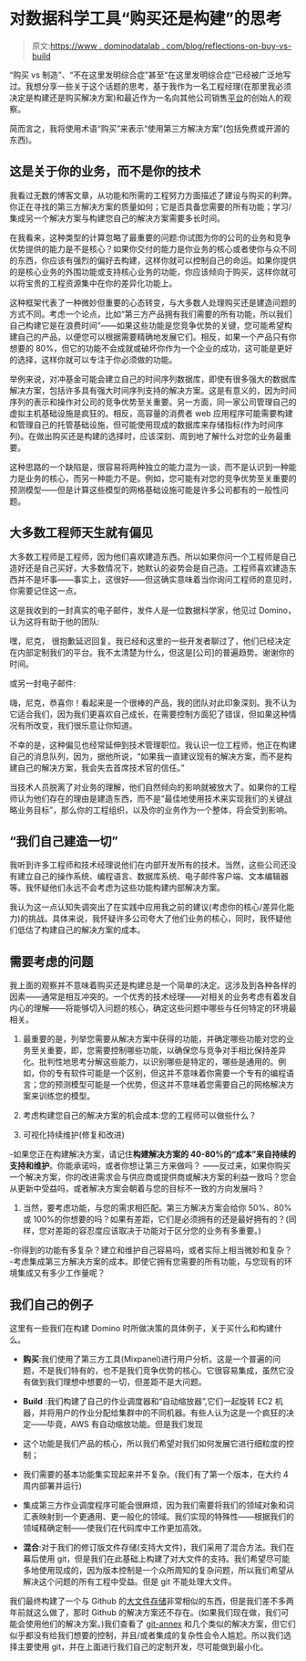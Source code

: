 # 对数据科学工具“购买还是构建”的思考

> 原文:[https://www . dominodatalab . com/blog/reflections-on-buy-vs-build](https://www.dominodatalab.com/blog/reflections-on-buy-vs-build)

“购买 vs 制造”、“不在这里发明综合症”甚至“在这里发明综合症”已经被广泛地写过。我想分享一些关于这个话题的思考，基于我作为一名工程经理(在那里我必须决定是构建还是购买解决方案)和最近作为一名向其他公司销售[平台](https://www.dominodatalab.com?utm_source=blog&utm_medium=post&utm_campaign=reflections-on-buy-vs-build)的创始人的观察。

简而言之，我将使用术语“购买”来表示“使用第三方解决方案”(包括免费或开源的东西)。

## 这是关于你的业务，而不是你的技术

我看过无数的博客文章，从功能和所需的工程努力方面描述了建设与购买的利弊。你正在寻找的第三方解决方案的质量如何；它是否具备您需要的所有功能；学习/集成另一个解决方案与构建您自己的解决方案需要多长时间。

在我看来，这种类型的计算忽略了最重要的问题:你试图为你的公司的业务和竞争优势提供的能力是不是核心？如果你交付的能力是你业务的核心或者使你与众不同的东西，你应该有强烈的偏好去构建，这样你就可以控制自己的命运。如果你提供的是核心业务的外围功能或支持核心业务的功能，你应该倾向于购买，这样你就可以将宝贵的工程资源集中在你的差异化功能上。

这种框架代表了一种微妙但重要的心态转变，与大多数人处理购买还是建造问题的方式不同。考虑一个论点，比如“第三方产品拥有我们需要的所有功能，所以我们自己构建它是在浪费时间”——如果这些功能是您竞争优势的关键，您可能希望构建自己的产品，以便您可以根据需要精确地发展它们。相反，如果一个产品只有你想要的 80%，但它的功能不会成就或破坏你作为一个企业的成功，这可能是更好的选择，这样你就可以专注于你必须做的功能。

举例来说，对冲基金可能会建立自己的时间序列数据库，即使有很多强大的数据库解决方案，包括许多具有强大时间序列支持的解决方案。这是有意义的，因为时间序列的表示和操作对公司的竞争优势至关重要。另一方面，同一家公司管理自己的虚拟主机基础设施是疯狂的。相反，高容量的消费者 web 应用程序可能需要构建和管理自己的托管基础设施，但可能使用现成的数据库来存储指标(作为时间序列)。在做出购买还是构建的选择时，应该深刻、周到地了解什么对您的业务最重要。

这种思路的一个缺陷是，很容易将两种独立的能力混为一谈，而不是认识到一种能力是业务的核心，而另一种能力不是。例如，您可能有对您的竞争优势至关重要的预测模型——但是计算这些模型的网格基础设施可能是许多公司都有的一般性问题。

## 大多数工程师天生就有偏见

大多数工程师是工程师，因为他们喜欢建造东西。所以如果你问一个工程师是自己造好还是自己买好，大多数情况下，她默认的姿势会是自己造。工程师喜欢建造东西并不是坏事——事实上，这很好——但这确实意味着当你询问工程师的意见时，你需要记住这一点。

这是我收到的一封真实的电子邮件，发件人是一位数据科学家，他见过 Domino，认为这将有助于他的团队:

嘿，尼克，
很抱歉延迟回复。我已经和这里的一些开发者聊过了，他们已经决定在内部定制我们的平台。我不太清楚为什么，但这是[公司]的普遍趋势。谢谢你的时间。

或另一封电子邮件:

嗨，尼克，恭喜你！看起来是一个很棒的产品，我的团队对此印象深刻。我不认为它适合我们，因为我们更喜欢自己成长，在需要控制方面犯了错误，但如果这种情况有所改变，我们很乐意让你知道。

不幸的是，这种偏见也经常延伸到技术管理职位。我认识一位工程师，他正在构建自己的消息队列，因为，据他所说，“如果我一直建议现有的解决方案，而不是构建自己的解决方案，我会失去首席技术官的信任。”

当技术人员脱离了对业务的理解，他们自然倾向的影响就被放大了。如果你的工程师认为他们存在的理由是建造东西，而不是“最佳地使用技术来实现我们的关键战略业务目标”，那么你的工程组织，以及你的业务作为一个整体，将会受到影响。

## “我们自己建造一切”

我听到许多工程师和技术经理说他们在内部开发所有的技术。当然，这些公司还没有建立自己的操作系统、编程语言、数据库系统、电子邮件客户端、文本编辑器等。我怀疑他们永远不会考虑为这些功能构建内部解决方案。

我认为这一点认知失调突出了在实践中应用我之前的建议(考虑你的核心/差异化能力)的挑战。具体来说，我怀疑许多公司夸大了他们业务的核心，同时，我怀疑他们低估了构建自己的解决方案的成本。

## 需要考虑的问题

我上面的观察并不意味着购买还是构建总是一个简单的决定。这涉及到各种各样的因素——通常是相互冲突的。一个优秀的技术经理——对相关的业务考虑有着发自内心的理解——将能够切入问题的核心，确定这些问题中哪些与任何特定的环境最相关。

1.  最重要的是，列举您需要从解决方案中获得的功能，并确定哪些功能对您的业务至关重要，即，您需要控制哪些功能，以确保您与竞争对手相比保持差异化。批判性地思考分解这些能力，以识别哪些是特定的，哪些是通用的。例如，你的专有软件可能是一个区别，但这并不意味着你需要一个专有的编程语言；您的预测模型可能是一个优势，但这并不意味着您需要自己的网格解决方案来训练您的模型。
2.  考虑构建您自己的解决方案的机会成本:您的工程师可以做些什么？

3.  可视化持续维护(修复和改进)

-如果您正在构建解决方案，请记住**构建解决方案的 40-80%的“成本”来自持续的支持和维护**。你能承诺吗，或者你想让第三方来做吗？
——反过来，如果你购买一个解决方案，你的改进需求会与供应商或提供商或解决方案的利益一致吗？您会从更新中受益吗，或者解决方案会朝着与您的目标不一致的方向发展吗？

1.  当然，要考虑功能，与您的需求相匹配。第三方解决方案会给你 50%、80%或 100%的你想要的吗？如果有差距，它们是必须拥有的还是最好拥有的？(同样，您对差距的容忍度应该取决于功能对于区分您的业务有多重要。)

-你得到的功能有多复杂？建立和维护自己容易吗，或者实际上相当微妙和复杂？
-考虑集成第三方解决方案的成本。即使它拥有您需要的所有功能，与您现有的环境集成又有多少工作量呢？

## 我们自己的例子

这里有一些我们在构建 Domino 时所做决策的具体例子，关于买什么和构建什么。

*   **购买**:我们使用了第三方工具(Mixpanel)进行用户分析。这是一个普遍的问题，不是我们特有的，也不是我们竞争优势的核心。它很容易集成，虽然它没有做到我们理想中想要的一切，但差距不是大问题。
*   **Build** :我们构建了自己的作业调度器和“自动缩放器”,它们一起旋转 EC2 机器，并将用户的作业分配给集群中的不同机器。有些人认为这是一个疯狂的决定——毕竟，AWS 有自动缩放功能。但是我们发现

*   这个功能是我们产品的核心，所以我们希望对我们如何发展它进行细粒度的控制；
*   我们需要的基本功能集实现起来并不复杂。(我们有了第一个版本，在大约 4 周内部署并运行)
*   集成第三方作业调度程序可能会很麻烦，因为我们需要将我们的领域对象和词汇表映射到一个更通用、更一般化的领域。我们实现的特殊性——根据我们的领域精确定制——使我们在代码库中工作更加高效。

*   **混合**:对于我们的修订版文件存储(支持大文件)，我们采用了混合方法。我们在幕后使用 git，但是我们在此基础上构建了对大文件的支持。我们希望尽可能多地使用现成的，因为版本控制是一个众所周知的复杂问题，所以我们希望从解决这个问题的所有工程中受益。但是 git 不能处理大文件。

我们最终构建了一个与 Github 的[大文件存储](https://github.com/blog/1986-announcing-git-large-file-storage-lfs)非常相似的东西，但是我们差不多两年前就这么做了，那时 Github 的解决方案还不存在。(如果我们现在做，我们可能会使用他们的解决方案。)我们查看了 [git-annex](https://git-annex.branchable.com/) 和几个类似的解决方案，但它们似乎都没有给我们想要的控制，并且/或者集成的复杂性会令人尴尬。所以我们选择主要使用 git，并在上面进行我们自己的定制开发，尽可能做到最小化。